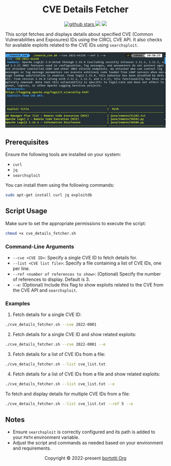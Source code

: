 <h4 align="center">
<h1 align="center"> CVE Details Fetcher</h1>
<h/3>
<p align="center">
  <a href="https://github.com/fernandobortotti/search_cve" target="_blank">
    <img alt="github stars" src="https://img.shields.io/github/stars/fernandobortotti/search_cve.svg?colorA=192523&colorB=4e8c82&style=for-the-badge&logo=starship" />
     <a href="https://github.com/fernandobortotti/search_cve/issues"><img src="https://img.shields.io/github/issues/fernandobortotti/search_cve?colorA=192523&colorB=f39c5a&style=for-the-badge"></a>
    <a href="https://github.com/fernandobortotti/search_cve/contributors"><img src="https://img.shields.io/github/contributors/fernandobortotti/search_cve?colorA=192523&colorB=7f51fc&style=for-the-badge"></a>
  </a>

</p>


This script fetches and displays details about specified CVE (Common Vulnerabilities and Exposures) IDs using the CIRCL CVE API. It also checks for available exploits related to the CVE IDs using `searchsploit`.


![print](./img/print.png)

## Prerequisites

Ensure the following tools are installed on your system:

- `curl`
- `jq`
- `searchsploit`

You can install them using the following commands:

```bash
sudo apt-get install curl jq exploitdb
```

## Script Usage

Make sure to set the appropriate permissions to execute the script:

```bash
chmod +x cve_details_fetcher.sh
```

### Command-Line Arguments

- `--cve <CVE ID>`: Specify a single CVE ID to fetch details for.
- `--list <CVE list file>`: Specify a file containing a list of CVE IDs, one per line.
- `--ref <number of references to show>`: (Optional) Specify the number of references to display. Default is 3.
- `--e`: (Optional) Include this flag to show exploits related to the CVE from the CVE API and `searchsploit`.

### Examples

1. Fetch details for a single CVE ID:

```bash
./cve_details_fetcher.sh --cve 2022-0001
```

2. Fetch details for a single CVE ID and show related exploits:

```bash
./cve_details_fetcher.sh --cve 2022-0001 --e
```

3. Fetch details for a list of CVE IDs from a file:

```bash
./cve_details_fetcher.sh --list cve_list.txt
```

4. Fetch details for a list of CVE IDs from a file and show related exploits:

```bash
./cve_details_fetcher.sh --list cve_list.txt --e
```

To fetch and display details for multiple CVE IDs from a file:

```bash
./cve_details_fetcher.sh --list cve_list.txt --ref 5 --e
```


## Notes

- Ensure `searchsploit` is correctly configured and its path is added to your `PATH` environment variable.
- Adjust the script and commands as needed based on your environment and requirements.

<p align="center">Copyright &copy; 2022-present <a href="https://github.com/fernandobortotti" target="_blank">bortotti Org</a>

